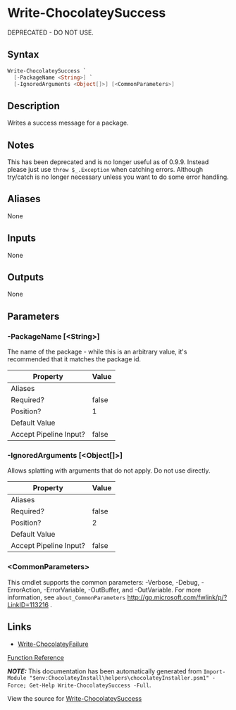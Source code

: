 ﻿---
Order: 470
Title: Write-ChocolateySuccess
Description: Information on Write-ChocolateySuccess function
RedirectFrom: docs/helpers-write-chocolatey-success
---

# Write-ChocolateySuccess

<!-- This documentation is automatically generated from https://github.com/chocolatey/choco/blob/stable/src/chocolatey.resources/helpers/functions/Write-ChocolateySuccess.ps1 using https://github.com/chocolatey/choco/blob/stable/GenerateDocs.ps1. Contributions are welcome at the original location(s). -->

DEPRECATED - DO NOT USE.

## Syntax

~~~powershell
Write-ChocolateySuccess `
  [-PackageName <String>] `
  [-IgnoredArguments <Object[]>] [<CommonParameters>]
~~~

## Description

Writes a success message for a package.

## Notes

This has been deprecated and is no longer useful as of 0.9.9. Instead
please just use `throw $_.Exception` when catching errors. Although
try/catch is no longer necessary unless you want to do some error
handling.

## Aliases

None

## Inputs

None

## Outputs

None

## Parameters

###  -PackageName [&lt;String&gt;]
The name of the package - while this is an arbitrary value, it's
recommended that it matches the package id.

Property               | Value
---------------------- | -----
Aliases                |
Required?              | false
Position?              | 1
Default Value          |
Accept Pipeline Input? | false

###  -IgnoredArguments [&lt;Object[]&gt;]
Allows splatting with arguments that do not apply. Do not use directly.

Property               | Value
---------------------- | -----
Aliases                |
Required?              | false
Position?              | 2
Default Value          |
Accept Pipeline Input? | false

### &lt;CommonParameters&gt;

This cmdlet supports the common parameters: -Verbose, -Debug, -ErrorAction, -ErrorVariable, -OutBuffer, and -OutVariable. For more information, see `about_CommonParameters` http://go.microsoft.com/fwlink/p/?LinkID=113216 .


## Links

 * [Write-ChocolateyFailure](./write-chocolateyfailure)


[Function Reference](./)

***NOTE:*** This documentation has been automatically generated from `Import-Module "$env:ChocolateyInstall\helpers\chocolateyInstaller.psm1" -Force; Get-Help Write-ChocolateySuccess -Full`.

View the source for [Write-ChocolateySuccess](https://github.com/chocolatey/choco/blob/stable/src/chocolatey.resources/helpers/functions/Write-ChocolateySuccess.ps1)
